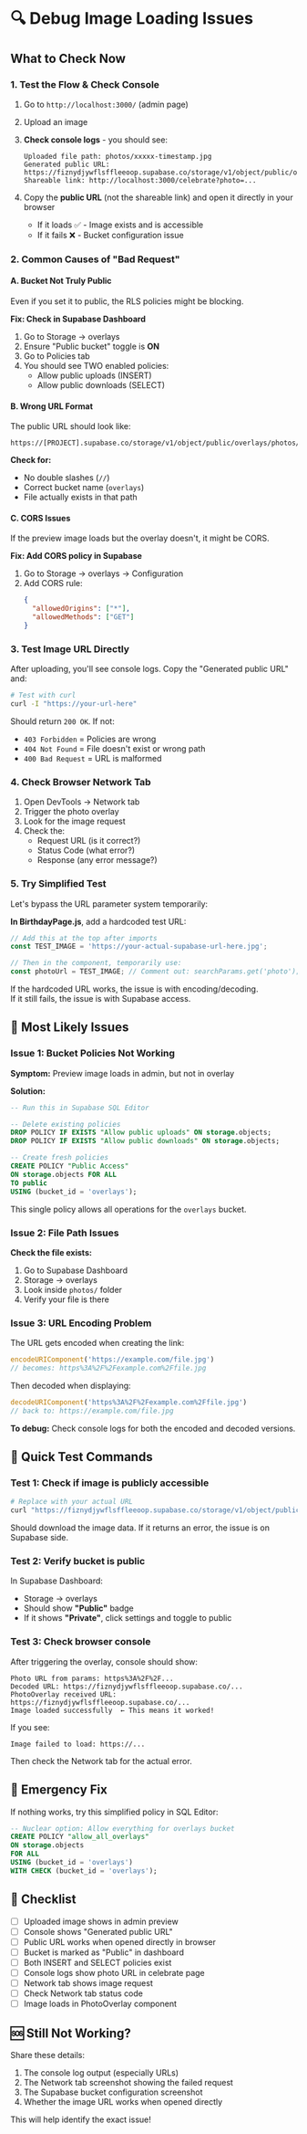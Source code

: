 # 🔍 Debug Image Loading Issues

## What to Check Now

### 1. Test the Flow & Check Console

1. Go to `http://localhost:3000/` (admin page)
2. Upload an image
3. **Check console logs** - you should see:
   ```
   Uploaded file path: photos/xxxxx-timestamp.jpg
   Generated public URL: https://fiznydjywflsffleeoop.supabase.co/storage/v1/object/public/overlays/photos/xxxxx.jpg
   Shareable link: http://localhost:3000/celebrate?photo=...
   ```

4. Copy the **public URL** (not the shareable link) and open it directly in your browser
   - If it loads ✅ - Image exists and is accessible
   - If it fails ❌ - Bucket configuration issue

### 2. Common Causes of "Bad Request"

#### A. Bucket Not Truly Public
Even if you set it to public, the RLS policies might be blocking.

**Fix: Check in Supabase Dashboard**
1. Go to Storage → overlays
2. Ensure "Public bucket" toggle is **ON**
3. Go to Policies tab
4. You should see TWO enabled policies:
   - Allow public uploads (INSERT)
   - Allow public downloads (SELECT)

#### B. Wrong URL Format
The public URL should look like:
```
https://[PROJECT].supabase.co/storage/v1/object/public/overlays/photos/[filename]
```

**Check for:**
- No double slashes (`//`)
- Correct bucket name (`overlays`)
- File actually exists in that path

#### C. CORS Issues
If the preview image loads but the overlay doesn't, it might be CORS.

**Fix: Add CORS policy in Supabase**
1. Go to Storage → overlays → Configuration
2. Add CORS rule:
   ```json
   {
     "allowedOrigins": ["*"],
     "allowedMethods": ["GET"]
   }
   ```

### 3. Test Image URL Directly

After uploading, you'll see console logs. Copy the "Generated public URL" and:

```bash
# Test with curl
curl -I "https://your-url-here"
```

Should return `200 OK`. If not:
- `403 Forbidden` = Policies are wrong
- `404 Not Found` = File doesn't exist or wrong path
- `400 Bad Request` = URL is malformed

### 4. Check Browser Network Tab

1. Open DevTools → Network tab
2. Trigger the photo overlay
3. Look for the image request
4. Check the:
   - Request URL (is it correct?)
   - Status Code (what error?)
   - Response (any error message?)

### 5. Try Simplified Test

Let's bypass the URL parameter system temporarily:

**In BirthdayPage.js**, add a hardcoded test URL:

```javascript
// Add this at the top after imports
const TEST_IMAGE = 'https://your-actual-supabase-url-here.jpg';

// Then in the component, temporarily use:
const photoUrl = TEST_IMAGE; // Comment out: searchParams.get('photo');
```

If the hardcoded URL works, the issue is with encoding/decoding.  
If it still fails, the issue is with Supabase access.

## 🎯 Most Likely Issues

### Issue 1: Bucket Policies Not Working

**Symptom:** Preview image loads in admin, but not in overlay

**Solution:**
```sql
-- Run this in Supabase SQL Editor

-- Delete existing policies
DROP POLICY IF EXISTS "Allow public uploads" ON storage.objects;
DROP POLICY IF EXISTS "Allow public downloads" ON storage.objects;

-- Create fresh policies
CREATE POLICY "Public Access"
ON storage.objects FOR ALL
TO public
USING (bucket_id = 'overlays');
```

This single policy allows all operations for the `overlays` bucket.

### Issue 2: File Path Issues

**Check the file exists:**
1. Go to Supabase Dashboard
2. Storage → overlays
3. Look inside `photos/` folder
4. Verify your file is there

### Issue 3: URL Encoding Problem

The URL gets encoded when creating the link:
```javascript
encodeURIComponent('https://example.com/file.jpg')
// becomes: https%3A%2F%2Fexample.com%2Ffile.jpg
```

Then decoded when displaying:
```javascript
decodeURIComponent('https%3A%2F%2Fexample.com%2Ffile.jpg')
// back to: https://example.com/file.jpg
```

**To debug:** Check console logs for both the encoded and decoded versions.

## 🧪 Quick Test Commands

### Test 1: Check if image is publicly accessible
```bash
# Replace with your actual URL
curl "https://fiznydjywflsffleeoop.supabase.co/storage/v1/object/public/overlays/photos/your-file.jpg"
```

Should download the image data. If it returns an error, the issue is on Supabase side.

### Test 2: Verify bucket is public
In Supabase Dashboard:
- Storage → overlays
- Should show **"Public"** badge
- If it shows **"Private"**, click settings and toggle to public

### Test 3: Check browser console
After triggering the overlay, console should show:
```
Photo URL from params: https%3A%2F%2F...
Decoded URL: https://fiznydjywflsffleeoop.supabase.co/...
PhotoOverlay received URL: https://fiznydjywflsffleeoop.supabase.co/...
Image loaded successfully  ← This means it worked!
```

If you see:
```
Image failed to load: https://...
```

Then check the Network tab for the actual error.

## 🔧 Emergency Fix

If nothing works, try this simplified policy in SQL Editor:

```sql
-- Nuclear option: Allow everything for overlays bucket
CREATE POLICY "allow_all_overlays"
ON storage.objects
FOR ALL
USING (bucket_id = 'overlays')
WITH CHECK (bucket_id = 'overlays');
```

## 📝 Checklist

- [ ] Uploaded image shows in admin preview
- [ ] Console shows "Generated public URL"
- [ ] Public URL works when opened directly in browser
- [ ] Bucket is marked as "Public" in dashboard
- [ ] Both INSERT and SELECT policies exist
- [ ] Console logs show photo URL in celebrate page
- [ ] Network tab shows image request
- [ ] Check Network tab status code
- [ ] Image loads in PhotoOverlay component

## 🆘 Still Not Working?

Share these details:
1. The console log output (especially URLs)
2. The Network tab screenshot showing the failed request
3. The Supabase bucket configuration screenshot
4. Whether the image URL works when opened directly

This will help identify the exact issue!

